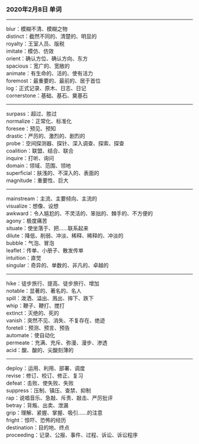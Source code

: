 ### 2020年2月8日 单词
- - -
blur：模糊不清、模糊之物  
distinct：截然不同的、清楚的、明显的  
royalty：王室人员、版税  
imitate：模仿、仿效  
orient：确认方位、确认方向、东方  
spacious：宽广的、宽敞的  
animate：有生命的、活的、使有活力  
foremost：最重要的、最前的、居于首位  
log：正式记录、原木、日志、日记  
cornerstone：基础、基石、奠基石  
- - -
surpass：超过、胜过  
normalize：正常化、标准化  
foresee：预见、预知  
drastic：严厉的、激烈的、剧烈的  
probe：空间探测器、探针、深入调查、探索、探查  
coalition：联盟、结合、联合  
inquire：打听、询问  
domain：领域、范围、领地  
superficial：肤浅的、不深入的、表面的  
magnitude：重要性、巨大  
- - -
mainstream：主流、主要倾向、主流的  
visualize：想像、设想  
awkward：令人尴尬的、不灵活的、笨拙的、棘手的、不方便的  
agony：极度痛苦  
situate：使坐落于、把……联系起来  
dilute：降低、削弱、冲淡、稀释、稀释的、冲淡的  
bubble：气泡、冒泡  
leaflet：传单、小册子、散发传单  
intuition：直觉  
singular：奇异的、单数的、非凡的、卓越的  
- - -
hike：徒步旅行、提高、徒步旅行、增加  
notable：显著的、著名的、名人  
spill：泼洒、溢出、溅出、摔下、跌下  
whip：鞭子、鞭打、搅打  
extinct：灭绝的、死的  
vanish：突然不见、消失、不复存在、绝迹  
foretell：预测、预言、预告  
automate：使自动化  
permeate：充满、充斥、弥漫、漫步、渗透  
acid：酸、酸的、尖酸刻薄的  
- - -
deploy：运用、利用、部署、调度  
revise：修订、校订、修正、复习  
defeat：击败、使失败、失败  
suppress：压制、镇压、查禁、抑制  
rap：说唱音乐、急敲、斥责、敲击、严厉批评  
betray：背叛、出卖、泄漏  
grip：理解、紧握、掌握、吸引……的注意  
fright：惊吓、恐怖的经历  
destination：目的地、终点  
proceeding：记录、公报、事件、过程、诉讼、诉讼程序